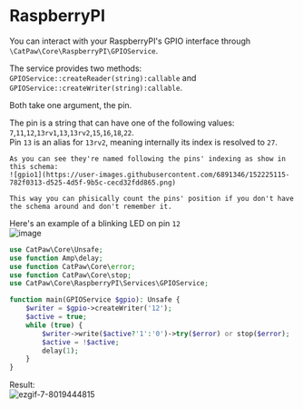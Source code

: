 # RaspberryPI

You can interact with your RaspberryPI's GPIO interface through `\CatPaw\Core\RaspberryPI\GPIOService`.<br/>

The service provides two methods: `GPIOService::createReader(string):callable`
and `GPIOService::createWriter(string):callable`.

Both take one argument, the pin.

The pin is a string that can have one of the following
values: `7`,`11`,`12`,`13rv1`,`13`,`13rv2`,`15`,`16`,`18`,`22`.<br/>
Pin `13` is an alias for `13rv2`, meaning internally its index is resolved to `27`.

    As you can see they're named following the pins' indexing as show in this schema:
    ![gpio1](https://user-images.githubusercontent.com/6891346/152225115-782f0313-d525-4d5f-9b5c-cecd32fdd865.png)

    This way you can phisically count the pins' position if you don't have the schema around and don't remember it.

Here's an example of a blinking LED on pin `12`<br/>
![image](https://user-images.githubusercontent.com/6891346/152228030-7d1f5cba-6308-42be-bc14-c62df1a81554.png)

```php
use CatPaw\Core\Unsafe;
use function Amp\delay;
use function CatPaw\Core\error;
use function CatPaw\Core\stop;
use CatPaw\Core\RaspberryPI\Services\GPIOService;

function main(GPIOService $gpio): Unsafe {
    $writer = $gpio->createWriter('12');
    $active = true;
    while (true) {
        $writer->write($active?'1':'0')->try($error) or stop($error);
        $active = !$active;
        delay(1);
    }
}
```

Result:<br/>
![ezgif-7-8019444815](https://user-images.githubusercontent.com/6891346/152222230-e504eaa4-e014-4c91-ae56-3d4376b1d3d2.gif)
